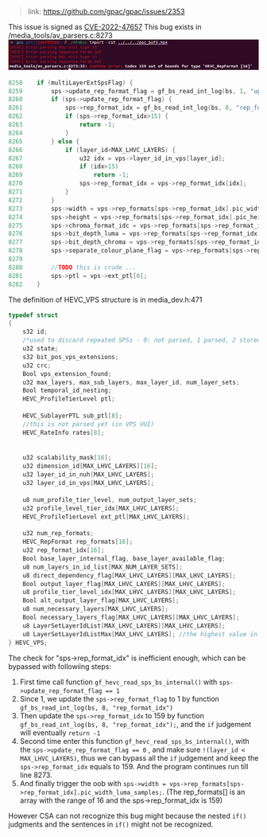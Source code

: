 > link: https://github.com/gpac/gpac/issues/2353

This issue is signed as [CVE-2022-47657](https://cve.mitre.org/cgi-bin/cvename.cgi?name=CVE-2022-47657)
This bug exists in /media_tools/av_parsers.c:8273
![crash](./assets/crash.png)

```c
8258    if (multiLayerExtSpsFlag) {
8259		sps->update_rep_format_flag = gf_bs_read_int_log(bs, 1, "update_rep_format_flag");
8260		if (sps->update_rep_format_flag) {
8261			sps->rep_format_idx = gf_bs_read_int_log(bs, 8, "rep_format_idx");
8262			if (sps->rep_format_idx>15) {
8263				return -1;
8264			}
8265		} else {
8266			if (layer_id<MAX_LHVC_LAYERS) {
8267				u32 idx = vps->layer_id_in_vps[layer_id];
8268				if (idx>15)
8269					return -1;
8270				sps->rep_format_idx = vps->rep_format_idx[idx];
8271			}
8272		}
8273		sps->width = vps->rep_formats[sps->rep_format_idx].pic_width_luma_samples;
8274		sps->height = vps->rep_formats[sps->rep_format_idx].pic_height_luma_samples;
8275		sps->chroma_format_idc = vps->rep_formats[sps->rep_format_idx].chroma_format_idc;
8276		sps->bit_depth_luma = vps->rep_formats[sps->rep_format_idx].bit_depth_luma;
8277		sps->bit_depth_chroma = vps->rep_formats[sps->rep_format_idx].bit_depth_chroma;
8278		sps->separate_colour_plane_flag = vps->rep_formats[sps->rep_format_idx].separate_colour_plane_flag;
8279
8280		//TODO this is crude ...
8281		sps->ptl = vps->ext_ptl[0];
8282	}
```

The definition of HEVC_VPS structure is in media_dev.h:471
```c
typedef struct
{
	s32 id;
	/*used to discard repeated SPSs - 0: not parsed, 1 parsed, 2 stored*/
	u32 state;
	s32 bit_pos_vps_extensions;
	u32 crc;
	Bool vps_extension_found;
	u32 max_layers, max_sub_layers, max_layer_id, num_layer_sets;
	Bool temporal_id_nesting;
	HEVC_ProfileTierLevel ptl;

	HEVC_SublayerPTL sub_ptl[8];
	//this is not parsed yet (in VPS VUI)
	HEVC_RateInfo rates[8];


	u32 scalability_mask[16];
	u32 dimension_id[MAX_LHVC_LAYERS][16];
	u32 layer_id_in_nuh[MAX_LHVC_LAYERS];
	u32 layer_id_in_vps[MAX_LHVC_LAYERS];

	u8 num_profile_tier_level, num_output_layer_sets;
	u32 profile_level_tier_idx[MAX_LHVC_LAYERS];
	HEVC_ProfileTierLevel ext_ptl[MAX_LHVC_LAYERS];

	u32 num_rep_formats;
	HEVC_RepFormat rep_formats[16];
	u32 rep_format_idx[16];
	Bool base_layer_internal_flag, base_layer_available_flag;
	u8 num_layers_in_id_list[MAX_NUM_LAYER_SETS];
	u8 direct_dependency_flag[MAX_LHVC_LAYERS][MAX_LHVC_LAYERS];
	Bool output_layer_flag[MAX_LHVC_LAYERS][MAX_LHVC_LAYERS];
	u8 profile_tier_level_idx[MAX_LHVC_LAYERS][MAX_LHVC_LAYERS];
	Bool alt_output_layer_flag[MAX_LHVC_LAYERS];
	u8 num_necessary_layers[MAX_LHVC_LAYERS];
	Bool necessary_layers_flag[MAX_LHVC_LAYERS][MAX_LHVC_LAYERS];
	u8 LayerSetLayerIdList[MAX_LHVC_LAYERS][MAX_LHVC_LAYERS];
	u8 LayerSetLayerIdListMax[MAX_LHVC_LAYERS]; //the highest value in LayerSetLayerIdList[i]
} HEVC_VPS;
```

The check for "sps->rep_format_idx" is inefficient enough, which can be bypassed with followiing steps:
1. First time call function `gf_hevc_read_sps_bs_internal()` with `sps->update_rep_format_flag == 1`
2. Since 1, we update the `sps->rep_format_flag` to 1 by function `gf_bs_read_int_log(bs, 8, "rep_format_idx")`
3. Then update the `sps->rep_format_idx` to 159 by function `gf_bs_read_int_log(bs, 8, "rep_format_idx");`, and the `if` judgement will eventually `return -1`
4. Second time enter this function `gf_hevc_read_sps_bs_internal()`, with the `sps->update_rep_format_flag == 0` , and make sure `!(layer_id < MAX_LHVC_LAYERS)`, thus we can bypass all the `if` judgement and keep the `sps->rep_format_idx` equals to 159. And the program continues run till line 8273.
5. And finally trigger the oob with `sps->width = vps->rep_formats[sps->rep_format_idx].pic_width_luma_samples;`. (The rep_formats[] is an array with the range of 16 and the sps->rep_format_idx is 159)

However CSA can not recognize this bug might because the nested `if()` judgments and the sentences in `if()` might not be recognized.